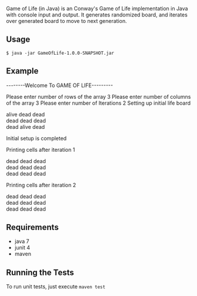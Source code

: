 Game of Life (in Java) is an Conway's Game of Life implementation in Java with console input and output. 
It generates randomized board, and iterates over generated board to move to next generation.

## Usage

`$ java -jar GameOfLife-1.0.0-SNAPSHOT.jar`

## Example

--------Welcome To GAME OF LIFE---------

Please enter number of rows of the array
3
Please enter number of columns of the array
3
Please enter number of Iterations
2
Setting up initial life board

alive dead  dead  
dead  dead  dead  
dead  alive dead  

Initial setup is completed

Printing cells after iteration  1

dead  dead  dead  
dead  dead  dead  
dead  dead  dead  


Printing cells after iteration  2

dead  dead  dead  
dead  dead  dead  
dead  dead  dead  

## Requirements

* java 7
* junit 4
* maven

## Running the Tests
To run unit tests, just execute `maven test`
